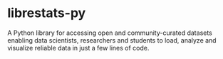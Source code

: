 # librestats-py
A Python library for accessing open and community-curated datasets enabling data scientists, researchers and students to load, analyze and visualize reliable data in just a few lines of code.
